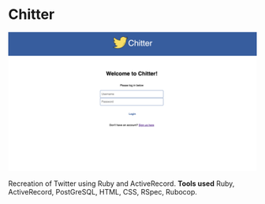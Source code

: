Chitter 
=================

![](./screenshot1.png)

Recreation of Twitter using Ruby and ActiveRecord. **Tools used** Ruby, ActiveRecord, PostGreSQL, HTML, CSS, RSpec, Rubocop.
